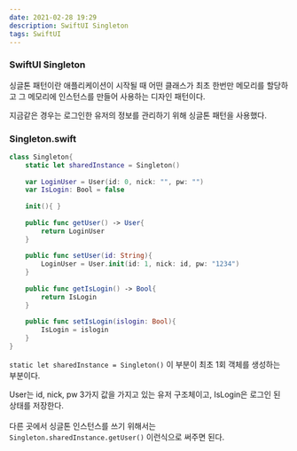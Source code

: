 ```yaml
---
date: 2021-02-28 19:29
description: SwiftUI Singleton
tags: SwiftUI
---
```

### SwiftUI Singleton
싱글톤 패턴이란 애플리케이션이 시작될 때 어떤 클래스가 최초 한번만 메모리를 할당하고 그 메모리에 인스턴스를 만들어 사용하는 디자인 패턴이다.

지금같은 경우는 로그인한 유저의 정보를 관리하기 위해 싱글톤 패턴을 사용했다.

### Singleton.swift
```Swift
class Singleton{
    static let sharedInstance = Singleton()
    
    var LoginUser = User(id: 0, nick: "", pw: "")
    var IsLogin: Bool = false
    
    init(){ }
    
    public func getUser() -> User{
        return LoginUser
    }
    
    public func setUser(id: String){
        LoginUser = User.init(id: 1, nick: id, pw: "1234")
    }
    
    public func getIsLogin() -> Bool{
        return IsLogin
    }
    
    public func setIsLogin(islogin: Bool){
        IsLogin = islogin
    }
}
```
`static let sharedInstance = Singleton()` 이 부분이 최초 1회 객체를 생성하는 부분이다.

User는 id, nick, pw 3가지 값을 가지고 있는 유저 구조체이고, IsLogin은 로그인 된 상태를 저장한다.
<br>
<br>
다른 곳에서 싱글톤 인스턴스를 쓰기 위해서는 `Singleton.sharedInstance.getUser()` 이런식으로 써주면 된다.

